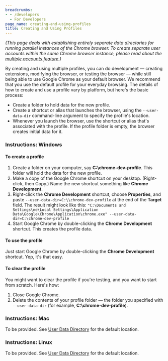 ```yaml
---
breadcrumbs:
- - /developers
  - For Developers
page_name: creating-and-using-profiles
title: Creating and Using Profiles
---
```


*(This page deals with establishing entirely separate data directories for
running parallel instances of the Chrome browser. To create separate user
accounts within the same Chrome browser instance, please read about the
[multiple accounts feature](/user-experience/multi-profiles).)*

By creating and using multiple profiles, you can do development — creating
extensions, modifying the browser, or testing the browser — while still being
able to use Google Chrome as your default browser. We recommend that you use the
default profile for your everyday browsing.
The details of how to create and use a profile vary by platform, but here's the
basic process:

*   Create a folder to hold data for the new profile.
*   Create a shortcut or alias that launches the browser, using the
            `--user-data-dir` command-line argument to specify the profile's
            location.
*   Whenever you launch the browser, use the shortcut or alias that's
            associated with the profile. If the profile folder is empty, the
            browser creates initial data for it.

### Instructions: Windows

#### To create a profile

1.  Create a folder on your computer, say **C:\\chrome-dev-profile**.
            This folder will hold the data for the new profile.
2.  Make a copy of the Google Chrome shortcut on your desktop.
            (Right-click, then Copy.) Name the new shortcut something like
            **Chrome Development**.
3.  Right-click the **Chrome Development** shortcut, choose
            **Properties**, and paste `--user-data-dir=C:\\chrome-dev-profile`
            at the end of the **Target** field. The result might look like this:
    `"C:\Documents and Settings\me\Local Settings\Application
    Data\Google\Chrome\Application\chrome.exe"
    --user-data-dir=C:\chrome-dev-profile`
4.  Start Google Chrome by double-clicking the **Chrome Development**
            shortcut. This creates the profile data.

#### To use the profile

Just start Google Chrome by double-clicking the **Chrome Development** shortcut.
Yep, it's that easy.

#### To clear the profile

You might want to clear the profile if you're testing, and you want to start
from scratch. Here's how:

1.  Close Google Chrome.
2.  Delete the contents of your profile folder — the folder you
            specified with `--user-data-dir` (for example,
            **C:\\chrome-dev-profile**).

### Instructions: Mac

To be provided. See [User Data Directory](/user-experience/user-data-directory)
for the default location.

### Instructions: Linux

To be provided. See [User Data Directory](/user-experience/user-data-directory)
for the default location.